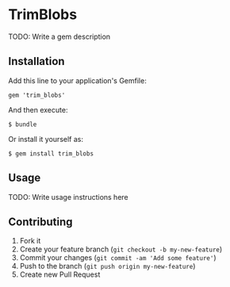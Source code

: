 # TrimBlobs

TODO: Write a gem description

## Installation

Add this line to your application's Gemfile:

    gem 'trim_blobs'

And then execute:

    $ bundle

Or install it yourself as:

    $ gem install trim_blobs

## Usage

TODO: Write usage instructions here

## Contributing

1. Fork it
2. Create your feature branch (`git checkout -b my-new-feature`)
3. Commit your changes (`git commit -am 'Add some feature'`)
4. Push to the branch (`git push origin my-new-feature`)
5. Create new Pull Request
